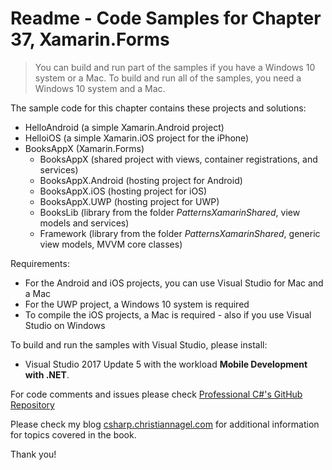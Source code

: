 # Readme - Code Samples for Chapter 37, Xamarin.Forms

> You can build and run part of the samples if you have a Windows 10 system or a Mac. To build and run all of the samples, you need a Windows 10 system and a Mac.

The sample code for this chapter contains these projects and solutions:

* HelloAndroid (a simple Xamarin.Android project)
* HelloiOS (a simple Xamarin.iOS project for the iPhone)
* BooksAppX (Xamarin.Forms)
    * BooksAppX (shared project with views, container registrations, and services)
    * BooksAppX.Android (hosting project for Android)
    * BooksAppX.iOS (hosting project for iOS)
    * BooksAppX.UWP (hosting project for UWP)
    * BooksLib (library from the folder *PatternsXamarinShared*, view models and services)
    * Framework (library from the folder *PatternsXamarinShared*, generic view models, MVVM core classes)

Requirements:

* For the Android and iOS projects, you can use Visual Studio for Mac and a Mac
* For the UWP project, a Windows 10 system is required
* To compile the iOS projects, a Mac is required - also if you use Visual Studio on Windows

To build and run the samples with Visual Studio, please install:

* Visual Studio 2017 Update 5 with the workload **Mobile Development with .NET**.

 
For code comments and issues please check [Professional C#'s GitHub Repository](https://github.com/ProfessionalCSharp/ProfessionalCSharp7)

Please check my blog [csharp.christiannagel.com](https://csharp.christiannagel.com "csharp.christiannagel.com") for additional information for topics covered in the book.

Thank you!